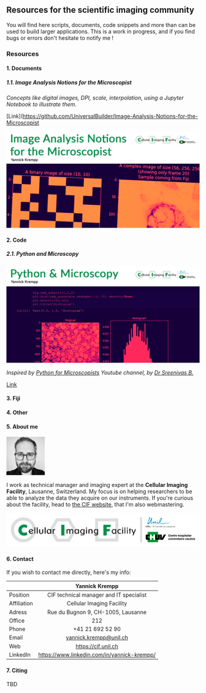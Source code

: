 ## Resources for the scientific imaging community

You will find here scripts, documents, code snippets and more than can be used to build larger applications.
This is a work in progress, and if you find bugs or errors don't hesitate to notify me !

### Resources

#### 1. Documents

##### 1.1. Image Analysis Notions for the Microscopist

*Concepts like digital images, DPI, scale, interpolation, using a Jupyter Notebook to illustrate them.*

[Link](https://github.com/UniversalBuilder/Image-Analysis-Notions-for-the-Microscopist

![preview](images/github_repo_basic_notions.png)

#### 2. Code

##### 2.1. Python and Microscopy

![Preview](images/github_repo_python_and_microscopy.png)

*Inspired by [Python for Microscopists](https://www.youtube.com/channel/UC34rW-HtPJulxr5wp2Xa04w/featured) Youtube channel, by [Dr Sreenivas B.](https://www.linkedin.com/in/bnsreenu/)*


[Link](https://github.com/UniversalBuilder/Python-and-Microscopy)

#### 3. Fiji

#### 4. Other

#### 5. About me

![me](images/yannick_krempp.jpg)

I work as technical manager and imaging expert at the **Cellular Imaging Facility**, Lausanne, Switzerland. My focus is on helping researchers to be able to analyze the data they acquire on our instruments.
If you're curious about the facility, head to [the CIF website](https://cif.unil.ch), that I'm also webmastering.

![logo](images/cif_logo_small.png)

#### 6. Contact

If you wish to contact me directly, here's my info:

|             |                     Yannick Krempp                     |
|-------------|:------------------------------------------------------:|
| Position    | CIF technical manager and IT specialist                |
| Affiliation | Cellular Imaging Facility                              |
| Adress      | Rue du Bugnon 9, CH-1005, Lausanne                     |
| Office      | 212                                                    |
| Phone       | +41 21 692 52 90                                       |
| Email       | yannick.krempp@unil.ch                                 |
| Web         | https://cif.unil.ch                                    |
| LinkedIn    | https://www.linkedin.com/in/yannick-krempp/

#### 7. Citing

TBD
